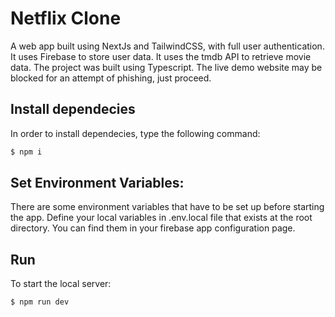 
# Netflix Clone

A web app built using NextJs and TailwindCSS, with full user authentication. It uses Firebase to store user data. It uses the tmdb API to retrieve movie data. The project was built using Typescript. The live demo website may be blocked for an attempt of phishing, just proceed.


##  Install dependecies
In order to install dependecies, type the following command: 
```bash
$ npm i
```

## Set Environment Variables:
There are some environment variables that have to be set up before starting the app. Define your local variables in .env.local file that exists at the root directory. You can find them in your firebase app configuration page. 

## Run
To start the local server: 
```bash
$ npm run dev
```

